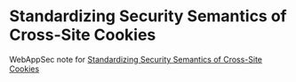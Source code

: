 # Standardizing Security Semantics of Cross-Site Cookies

WebAppSec note for [Standardizing Security Semantics of Cross-Site Cookies](https://w3c.github.io/webappsec-standardizing-security-semantics-of-cross-site-cookies/)
